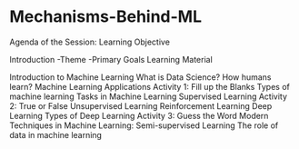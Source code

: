 # Mechanisms-Behind-ML
Agenda of the Session:
Learning Objective

Introduction -Theme -Primary Goals
Learning Material

Introduction to Machine Learning
What is Data Science?
How humans learn?
Machine Learning Applications
Activity 1: Fill up the Blanks
Types of machine learning
Tasks in Machine Learning
Supervised Learning
Activity 2: True or False
Unsupervised Learning
Reinforcement Learning
Deep Learning
Types of Deep Learning
Activity 3: Guess the Word
Modern Techniques in Machine Learning: Semi-supervised Learning
The role of data in machine learning
